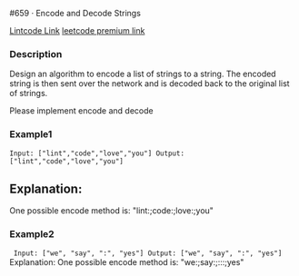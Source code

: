 #659 · Encode and Decode Strings

[Lintcode Link](https://www.lintcode.com/problem/659/)
[leetcode premium link](https://leetcode.com/problems/encode-and-decode-strings/)


### Description
Design an algorithm to encode a list of strings to a string. The encoded string is then sent over the network and is decoded back to the original list of strings.

Please implement encode and decode
### Example1

`Input: ["lint","code","love","you"]
Output: ["lint","code","love","you"]`
## Explanation:
One possible encode method is: "lint:;code:;love:;you"
### Example2
`
Input: ["we", "say", ":", "yes"]
Output: ["we", "say", ":", "yes"]`
Explanation:
One possible encode method is: "we:;say:;:::;yes"

